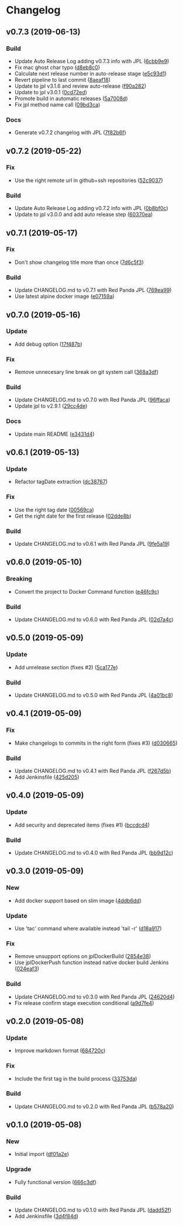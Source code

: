 # Changelog

## v0.7.3 (2019-06-13)

### Build

* Update Auto Release Log adding v0.7.3 info with JPL ([6cbb9e9](https://github.com/kairops/dc-git-changelog-generator/commit/6cbb9e9))
* Fix mac ghost char typo ([d8eb8c0](https://github.com/kairops/dc-git-changelog-generator/commit/d8eb8c0))
* Calculate next release number in auto-release stage ([e5c93d1](https://github.com/kairops/dc-git-changelog-generator/commit/e5c93d1))
* Revert pipeline to last commit ([8aeaf18](https://github.com/kairops/dc-git-changelog-generator/commit/8aeaf18))
* Update to jpl v3.1.6 and review auto-release ([f90a282](https://github.com/kairops/dc-git-changelog-generator/commit/f90a282))
* Update to jpl v3.0.1 ([0cd72ed](https://github.com/kairops/dc-git-changelog-generator/commit/0cd72ed))
* Promote build in automatic releases ([5a7008d](https://github.com/kairops/dc-git-changelog-generator/commit/5a7008d))
* Fix jpl method name call ([09bd3ca](https://github.com/kairops/dc-git-changelog-generator/commit/09bd3ca))

### Docs

* Generate v0.7.2 changelog with JPL ([7f82b6f](https://github.com/kairops/dc-git-changelog-generator/commit/7f82b6f))

## v0.7.2 (2019-05-22)

### Fix

* Use the right remote url in github+ssh repositories ([52c9037](https://github.com/kairops/dc-git-changelog-generator/commit/52c9037))

### Build

* Update Auto Release Log adding v0.7.2 info with JPL ([0b8bf0c](https://github.com/kairops/dc-git-changelog-generator/commit/0b8bf0c))
* Update to jpl v3.0.0 and add auto release step ([60370ea](https://github.com/kairops/dc-git-changelog-generator/commit/60370ea))

## v0.7.1 (2019-05-17)

### Fix

* Don't show changelog title more than once ([7d6c5f3](https://github.com/kairops/dc-git-changelog-generator/commit/7d6c5f3))

### Build

* Update CHANGELOG.md to v0.7.1 with Red Panda JPL ([769ea99](https://github.com/kairops/dc-git-changelog-generator/commit/769ea99))
* Use latest alpine docker image ([e07159a](https://github.com/kairops/dc-git-changelog-generator/commit/e07159a))

## v0.7.0 (2019-05-16)

### Update

* Add debug option ([17f487b](https://github.com/kairops/dc-git-changelog-generator/commit/17f487b))

### Fix

* Remove unnecesary line break on git system call ([368a3df](https://github.com/kairops/dc-git-changelog-generator/commit/368a3df))

### Build

* Update CHANGELOG.md to v0.7.0 with Red Panda JPL ([96ffaca](https://github.com/kairops/dc-git-changelog-generator/commit/96ffaca))
* Update jpl to v2.9.1 ([29cc4de](https://github.com/kairops/dc-git-changelog-generator/commit/29cc4de))

### Docs

* Update main README ([e3431d4](https://github.com/kairops/dc-git-changelog-generator/commit/e3431d4))

## v0.6.1 (2019-05-13)

### Update

* Refactor tagDate extraction ([dc38767](https://github.com/kairops/dc-git-changelog-generator/commit/dc38767))

### Fix

* Use the right tag date ([00569ca](https://github.com/kairops/dc-git-changelog-generator/commit/00569ca))
* Get the right date for the first release ([02dde8b](https://github.com/kairops/dc-git-changelog-generator/commit/02dde8b))

### Build

* Update CHANGELOG.md to v0.6.1 with Red Panda JPL ([9fe5a19](https://github.com/kairops/dc-git-changelog-generator/commit/9fe5a19))

## v0.6.0 (2019-05-10)

### Breaking

* Convert the project to Docker Command function ([e46fc9c](https://github.com/kairops/dc-git-changelog-generator/commit/e46fc9c))

### Build

* Update CHANGELOG.md to v0.6.0 with Red Panda JPL ([02d7a4c](https://github.com/kairops/dc-git-changelog-generator/commit/02d7a4c))

## v0.5.0 (2019-05-09)

### Update

* Add unrelease section (fixes #2) ([5ca177e](https://github.com/kairops/dc-git-changelog-generator/commit/5ca177e))

### Build

* Update CHANGELOG.md to v0.5.0 with Red Panda JPL ([4a01bc8](https://github.com/kairops/dc-git-changelog-generator/commit/4a01bc8))

## v0.4.1 (2019-05-09)

### Fix

* Make changelogs to commits in the right form (fixes #3) ([d030665](https://github.com/kairops/dc-git-changelog-generator/commit/d030665))

### Build

* Update CHANGELOG.md to v0.4.1 with Red Panda JPL ([f267d5b](https://github.com/kairops/dc-git-changelog-generator/commit/f267d5b))
* Add Jenkinsfile ([425d205](https://github.com/kairops/dc-git-changelog-generator/commit/425d205))

## v0.4.0 (2019-05-09)

### Update

* Add security and deprecated items (fixes #1) ([bccdcd4](https://github.com/kairops/dc-git-changelog-generator/commit/bccdcd4))

### Build

* Update CHANGELOG.md to v0.4.0 with Red Panda JPL ([bb9d12c](https://github.com/kairops/dc-git-changelog-generator/commit/bb9d12c))

## v0.3.0 (2019-05-09)

### New

* Add docker support based on slim image ([4ddb6dd](https://github.com/kairops/dc-git-changelog-generator/commit/4ddb6dd))

### Update

* Use 'tac' command where available instead 'tail -r' ([d18a917](https://github.com/kairops/dc-git-changelog-generator/commit/d18a917))

### Fix

* Remove unsupport options on jplDockerBuild ([2854e38](https://github.com/kairops/dc-git-changelog-generator/commit/2854e38))
* Use jplDockerPush function instead native docker build Jenkins ([024eaf3](https://github.com/kairops/dc-git-changelog-generator/commit/024eaf3))

### Build

* Update CHANGELOG.md to v0.3.0 with Red Panda JPL ([24620d4](https://github.com/kairops/dc-git-changelog-generator/commit/24620d4))
* Fix release confirm stage execution conditional ([a9d7fe4](https://github.com/kairops/dc-git-changelog-generator/commit/a9d7fe4))

## v0.2.0 (2019-05-08)

### Update

* Improve markdown format ([684720c](https://github.com/kairops/dc-git-changelog-generator/commit/684720c))

### Fix

* Include the first tag in the build process ([33753da](https://github.com/kairops/dc-git-changelog-generator/commit/33753da))

### Build

* Update CHANGELOG.md to v0.2.0 with Red Panda JPL ([b578a20](https://github.com/kairops/dc-git-changelog-generator/commit/b578a20))

## v0.1.0 (2019-05-08)

### New

* Initial import ([df01a2e](https://github.com/kairops/dc-git-changelog-generator/commit/df01a2e))

### Upgrade

* Fully functional version ([666c3df](https://github.com/kairops/dc-git-changelog-generator/commit/666c3df))

### Build

* Update CHANGELOG.md to v0.1.0 with Red Panda JPL ([dadd52f](https://github.com/kairops/dc-git-changelog-generator/commit/dadd52f))
* Add Jenkinsfile ([3d4f84d](https://github.com/kairops/dc-git-changelog-generator/commit/3d4f84d))

